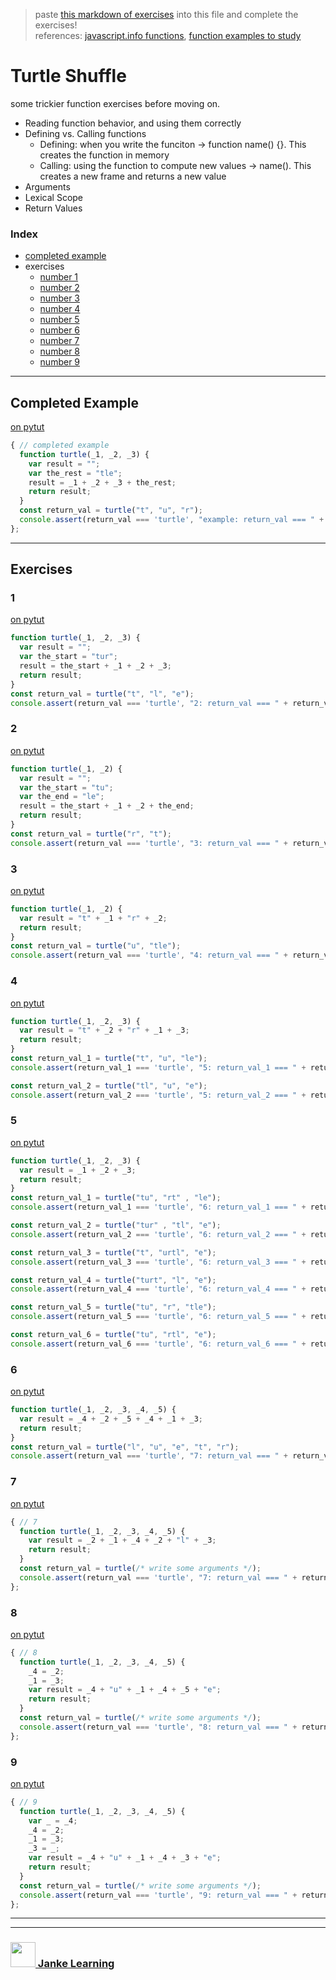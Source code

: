 > paste [this markdown of exercises](https://raw.githubusercontent.com/janke-learning/function-exercises/master/turtle-shuffle.md) into this file and complete the exercises!   
> references: [javascript.info functions](https://javascript.info/function-basics), [function examples to study](https://github.com/janke-learning/function-exercises/blob/master/examples-to-study.md) 

# Turtle Shuffle

some trickier function exercises before moving on.
* Reading function behavior, and using them correctly
* Defining vs. Calling functions
    * Defining: when you write the funciton -> function name() {}.  This creates the function in memory
    * Calling: using the function to compute new values -> name().  This creates a new frame and returns a new value
* Arguments
* Lexical Scope
* Return Values

### Index
* [completed example](#completed-example)
* exercises
    * [number 1](#1)
    * [number 2](#2)
    * [number 3](#3)
    * [number 4](#4)
    * [number 5](#5)
    * [number 6](#6)
    * [number 7](#7)
    * [number 8](#8)
    * [number 9](#9)

---

## Completed Example

[on pytut](http://www.pythontutor.com/javascript.html#code=function%20turtle%28_1%2C%20_2%2C%20_3%29%20%7B%0A%20%20var%20result%20%3D%20%22%22%3B%0A%20%20var%20the_rest%20%3D%20%22tle%22%3B%0A%20%20result%20%3D%20_1%20%2B%20_2%20%2B%20_3%20%2B%20the_rest%3B%0A%20%20return%20result%3B%0A%7D%0Aconst%20return_val%20%3D%20turtle%28%22t%22%2C%20%22u%22%2C%20%22r%22%29%3B%0Aconsole.assert%28return_val%20%3D%3D%3D%20\'turtle\'%2C%20%221%3A%20return_val%20%3D%3D%3D%20%22%20%2B%20return_val%29%3B&curInstr=0&mode=display&origin=opt-frontend.js&py=js&rawInputLstJSON=%5B%5D)
```js
{ // completed example
  function turtle(_1, _2, _3) { 
    var result = "";
    var the_rest = "tle";
    result = _1 + _2 + _3 + the_rest;
    return result;
  }
  const return_val = turtle("t", "u", "r");
  console.assert(return_val === 'turtle', "example: return_val === " + return_val);
};
```

---

## Exercises

### 1

[on pytut](http://www.pythontutor.com/javascript.html#code=function%20turtle%28_1%2C%20_2%2C%20_3%29%20%7B%0A%20%20var%20result%20%3D%20%22%22%3B%0A%20%20var%20the_start%20%3D%20%22tur%22%3B%0A%20%20result%20%3D%20the_start%20%2B%20_1%20%2B%20_2%20%2B%20_3%3B%0A%20%20return%20result%3B%0A%7D%0Aconst%20return_val%20%3D%20turtle%28%2F*%20write%20some%20arguments%20*%2F%29%3B%0Aconsole.assert%28return_val%20%3D%3D%3D%20\'turtle\'%2C%20%222%3A%20return_val%20%3D%3D%3D%20%22%20%2B%20return_val%29%3B&curInstr=0&mode=display&origin=opt-frontend.js&py=js&rawInputLstJSON=%5B%5D)
```js
function turtle(_1, _2, _3) {
  var result = "";
  var the_start = "tur";
  result = the_start + _1 + _2 + _3;
  return result;
}
const return_val = turtle("t", "l", "e");
console.assert(return_val === 'turtle', "2: return_val === " + return_val);
```

### 2

[on pytut](http://www.pythontutor.com/javascript.html#code=function%20turtle%28_1%2C%20_2%29%20%7B%0A%20%20var%20result%20%3D%20%22%22%3B%0A%20%20var%20the_start%20%3D%20%22tu%22%3B%0A%20%20var%20the_end%20%3D%20%22le%22%3B%0A%20%20result%20%3D%20the_start%20%2B%20_1%20%2B%20_2%20%2B%20the_end%3B%0A%20%20return%20result%3B%0A%7D%0Aconst%20return_val%20%3D%20turtle%28%2F*%20write%20some%20arguments%20*%2F%29%3B%0Aconsole.assert%28return_val%20%3D%3D%3D%20\'turtle\'%2C%20%223%3A%20return_val%20%3D%3D%3D%20%22%20%2B%20return_val%29%3B&curInstr=0&mode=display&origin=opt-frontend.js&py=js&rawInputLstJSON=%5B%5D)
```js
function turtle(_1, _2) {
  var result = "";
  var the_start = "tu";
  var the_end = "le";
  result = the_start + _1 + _2 + the_end;
  return result;
}
const return_val = turtle("r", "t");
console.assert(return_val === 'turtle', "3: return_val === " + return_val);
```

### 3

[on pytut](http://www.pythontutor.com/javascript.html#code=function%20turtle%28_1%2C%20_2%29%20%7B%0A%20%20var%20result%20%3D%20%22t%22%20%2B%20_1%20%2B%20%22r%22%20%2B%20_2%3B%0A%20%20return%20result%3B%0A%7D%0Aconst%20return_val%20%3D%20turtle%28%2F*%20write%20some%20arguments%20*%2F%29%3B%0Aconsole.assert%28return_val%20%3D%3D%3D%20\'turtle\'%2C%20%224%3A%20return_val%20%3D%3D%3D%20%22%20%2B%20return_val%29&curInstr=0&mode=display&origin=opt-frontend.js&py=js&rawInputLstJSON=%5B%5D)
```js
function turtle(_1, _2) {
  var result = "t" + _1 + "r" + _2;
  return result;
}
const return_val = turtle("u", "tle");
console.assert(return_val === 'turtle', "4: return_val === " + return_val)
```

### 4

[on pytut](http://www.pythontutor.com/javascript.html#code=function%20turtle%28_1%2C%20_2%2C%20_3%29%20%7B%0A%20%20var%20result%20%3D%20%22t%22%20%2B%20_2%20%2B%20%22r%22%20%2B%20_1%20%2B%20_3%3B%0A%20%20return%20result%3B%0A%7D%0Aconst%20return_val_1%20%3D%20turtle%28%2F*%20write%20some%20arguments%20*%2F%29%3B%0Aconsole.assert%28return_val_1%20%3D%3D%3D%20\'turtle\'%2C%20%225%3A%20return_val_1%20%3D%3D%3D%20%22%20%2B%20return_val_1%29%3B%0A%0Aconst%20return_val_2%20%3D%20turtle%28%2F*%20write%20some%20arguments%20*%2F%29%3B%0Aconsole.assert%28return_val_2%20%3D%3D%3D%20\'turtle\'%2C%20%225%3A%20return_val_2%20%3D%3D%3D%20%22%20%2B%20return_val_2%29%3B&curInstr=0&mode=display&origin=opt-frontend.js&py=js&rawInputLstJSON=%5B%5D)
```js
function turtle(_1, _2, _3) {
  var result = "t" + _2 + "r" + _1 + _3;
  return result;
}
const return_val_1 = turtle("t", "u", "le");
console.assert(return_val_1 === 'turtle', "5: return_val_1 === " + return_val_1);

const return_val_2 = turtle("tl", "u", "e");
console.assert(return_val_2 === 'turtle', "5: return_val_2 === " + return_val_2);
```

### 5

[on pytut](http://www.pythontutor.com/javascript.html#code=function%20turtle%28_1%2C%20_2%2C%20_3%29%20%7B%0A%20%20var%20result%20%3D%20_1%20%2B%20_2%20%2B%20_3%3B%0A%20%20return%20result%3B%0A%7D%0Aconst%20return_val_1%20%3D%20turtle%28%2F*%20write%20some%20arguments%20*%2F%29%3B%0Aconsole.assert%28return_val_1%20%3D%3D%3D%20\'turtle\'%2C%20%226%3A%20return_val_1%20%3D%3D%3D%20%22%20%2B%20return_val_1%29%3B%0A%0Aconst%20return_val_2%20%3D%20turtle%28%2F*%20write%20some%20arguments%20*%2F%29%3B%0Aconsole.assert%28return_val_2%20%3D%3D%3D%20\'turtle\'%2C%20%226%3A%20return_val_2%20%3D%3D%3D%20%22%20%2B%20return_val_2%29%3B%0A%0Aconst%20return_val_3%20%3D%20turtle%28%2F*%20write%20some%20arguments%20*%2F%29%3B%0Aconsole.assert%28return_val_3%20%3D%3D%3D%20\'turtle\'%2C%20%226%3A%20return_val_3%20%3D%3D%3D%20%22%20%2B%20return_val_3%29%3B%0A%0Aconst%20return_val_4%20%3D%20turtle%28%2F*%20write%20some%20arguments%20*%2F%29%3B%0Aconsole.assert%28return_val_4%20%3D%3D%3D%20\'turtle\'%2C%20%226%3A%20return_val_4%20%3D%3D%3D%20%22%20%2B%20return_val_4%29%3B%0A%0Aconst%20return_val_5%20%3D%20turtle%28%2F*%20write%20some%20arguments%20*%2F%29%3B%0Aconsole.assert%28return_val_5%20%3D%3D%3D%20\'turtle\'%2C%20%226%3A%20return_val_5%20%3D%3D%3D%20%22%20%2B%20return_val_5%29%3B%0A%0Aconst%20return_val_6%20%3D%20turtle%28%2F*%20write%20some%20arguments%20*%2F%29%3B%0Aconsole.assert%28return_val_6%20%3D%3D%3D%20\'turtle\'%2C%20%226%3A%20return_val_6%20%3D%3D%3D%20%22%20%2B%20return_val_6%29%3B&curInstr=0&mode=display&origin=opt-frontend.js&py=js&rawInputLstJSON=%5B%5D)
```js
function turtle(_1, _2, _3) {
  var result = _1 + _2 + _3;
  return result;
}
const return_val_1 = turtle("tu", "rt" , "le");
console.assert(return_val_1 === 'turtle', "6: return_val_1 === " + return_val_1);

const return_val_2 = turtle("tur" , "tl", "e");
console.assert(return_val_2 === 'turtle', "6: return_val_2 === " + return_val_2);

const return_val_3 = turtle("t", "urtl", "e");
console.assert(return_val_3 === 'turtle', "6: return_val_3 === " + return_val_3);

const return_val_4 = turtle("turt", "l", "e");
console.assert(return_val_4 === 'turtle', "6: return_val_4 === " + return_val_4);

const return_val_5 = turtle("tu", "r", "tle");
console.assert(return_val_5 === 'turtle', "6: return_val_5 === " + return_val_5);

const return_val_6 = turtle("tu", "rtl", "e");
console.assert(return_val_6 === 'turtle', "6: return_val_6 === " + return_val_6);
```

### 6

[on pytut](http://www.pythontutor.com/javascript.html#code=function%20turtle%28_1%2C%20_2%2C%20_3%2C%20_4%2C%20_5%29%20%7B%0A%20%20var%20result%20%3D%20_4%20%2B%20_2%20%2B%20_5%20%2B%20_4%20%2B%20_1%20%2B%20_3%3B%0A%20%20return%20result%3B%0A%7D%0Aconst%20return_val%20%3D%20turtle%28%2F*%20write%20some%20arguments%20*%2F%29%3B%0Aconsole.assert%28return_val%20%3D%3D%3D%20\'turtle\'%2C%20%227%3A%20return_val%20%3D%3D%3D%20%22%20%2B%20return_val%29%3B&curInstr=0&mode=display&origin=opt-frontend.js&py=js&rawInputLstJSON=%5B%5D)
```js
function turtle(_1, _2, _3, _4, _5) {
  var result = _4 + _2 + _5 + _4 + _1 + _3;
  return result;
}
const return_val = turtle("l", "u", "e", "t", "r");
console.assert(return_val === 'turtle', "7: return_val === " + return_val);
```

### 7

[on pytut](http://www.pythontutor.com/javascript.html#code=function%20turtle%28_1%2C%20_2%2C%20_3%2C%20_4%2C%20_5%29%20%7B%0A%20%20var%20result%20%3D%20_2%20%2B%20_1%20%2B%20_4%20%2B%20_2%20%2B%20%22l%22%20%2B%20_3%3B%0A%20%20return%20result%3B%0A%7D%0Aconst%20return_val%20%3D%20turtle%28%2F*%20write%20some%20arguments%20*%2F%29%3B%0Aconsole.assert%28return_val%20%3D%3D%3D%20\'turtle\'%2C%20%227%3A%20return_val%20%3D%3D%3D%20%22%20%2B%20return_val%29%3B&curInstr=0&mode=display&origin=opt-frontend.js&py=js&rawInputLstJSON=%5B%5D)
```js
{ // 7
  function turtle(_1, _2, _3, _4, _5) {  
    var result = _2 + _1 + _4 + _2 + "l" + _3;
    return result;
  }
  const return_val = turtle(/* write some arguments */);
  console.assert(return_val === 'turtle', "7: return_val === " + return_val);
};
```

### 8 

[on pytut](http://www.pythontutor.com/javascript.html#code=function%20turtle%28_1%2C%20_2%2C%20_3%2C%20_4%2C%20_5%29%20%7B%0A%20%20_4%20%3D%20_2%3B%0A%20%20_1%20%3D%20_3%3B%0A%20%20var%20result%20%3D%20_4%20%2B%20%22u%22%20%2B%20_1%20%2B%20_4%20%2B%20_5%20%2B%20%22e%22%3B%0A%20%20return%20result%3B%0A%7D%0Aconst%20return_val%20%3D%20turtle%28%2F*%20write%20some%20arguments%20*%2F%29%3B%0Aconsole.assert%28return_val%20%3D%3D%3D%20\'turtle\'%2C%20%229%3A%20return_val%20%3D%3D%3D%20%22%20%2B%20return_val%29%3B&curInstr=0&mode=display&origin=opt-frontend.js&py=js&rawInputLstJSON=%5B%5D)
```js
{ // 8
  function turtle(_1, _2, _3, _4, _5) {  
    _4 = _2;
    _1 = _3;
    var result = _4 + "u" + _1 + _4 + _5 + "e";
    return result;
  }
  const return_val = turtle(/* write some arguments */);
  console.assert(return_val === 'turtle', "8: return_val === " + return_val);
};
```

### 9

[on pytut](http://www.pythontutor.com/javascript.html#code=function%20turtle%28_1%2C%20_2%2C%20_3%2C%20_4%2C%20_5%29%20%7B%0A%20%20var%20_%20%3D%20_4%3B%0A%20%20_4%20%3D%20_2%3B%0A%20%20_1%20%3D%20_3%3B%0A%20%20_3%20%3D%20_%3B%0A%20%20var%20result%20%3D%20_4%20%2B%20%22u%22%20%2B%20_1%20%2B%20_4%20%2B%20_3%20%2B%20%22e%22%3B%0A%20%20return%20result%3B%0A%7D%0Aconst%20return_val%20%3D%20turtle%28%2F*%20write%20some%20arguments%20*%2F%29%3B%0Aconsole.assert%28return_val%20%3D%3D%3D%20\'turtle\'%2C%20%229%3A%20return_val%20%3D%3D%3D%20%22%20%2B%20return_val%29%3B&curInstr=0&mode=display&origin=opt-frontend.js&py=js&rawInputLstJSON=%5B%5D)
```js
{ // 9
  function turtle(_1, _2, _3, _4, _5) {  
    var _ = _4;
    _4 = _2;
    _1 = _3;
    _3 = _;
    var result = _4 + "u" + _1 + _4 + _3 + "e";
    return result;
  }
  const return_val = turtle(/* write some arguments */);
  console.assert(return_val === 'turtle', "9: return_val === " + return_val);
};
```

___
___
### <a href="http://janke-learning.org" target="_blank"><img src="https://user-images.githubusercontent.com/18554853/50098409-22575780-021c-11e9-99e1-962787adaded.png" width="40" height="40"></img> Janke Learning</a>
